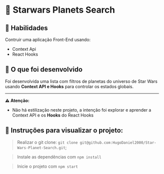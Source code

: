 # :dart: Starwars Planets Search

## :brain: Habilidades

Contruir uma aplicação Front-End usando:

- Context Api
- React Hooks


## :wrench: O que foi desenvolvido</strong>

Foi desenvolvida uma lista com filtros de planetas do universo de Star Wars usando **Context API e Hooks** para controlar os estados globais.

---
**⚠️ Atenção:**

- Não há estilização neste projeto, a intenção foi explorar e aprender a   Context API e os **Hooks** do React Hooks

## :dart: Instruções para visualizar o projeto:

>Realizar o git clone: `git clone git@github.com:HugoDaniel2000/Star-Wars-Planet-Search.git`;

> Instale as dependências com `npm install`

> Inicie o projeto com `npm start`

